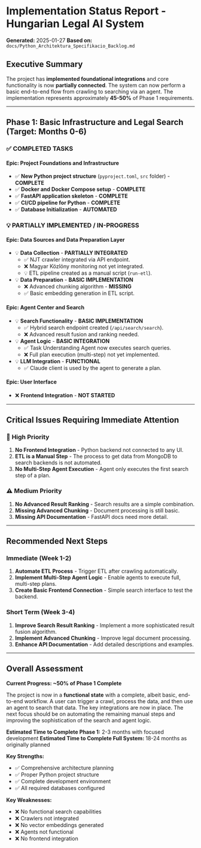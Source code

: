 # Implementation Status Report - Hungarian Legal AI System

**Generated:** 2025-01-27
**Based on:** `docs/Python_Architektura_Specifikacio_Backlog.md`

## Executive Summary

The project has **implemented foundational integrations** and core functionality is now **partially connected**. The system can now perform a basic end-to-end flow from crawling to searching via an agent. The implementation represents approximately **45-50%** of Phase 1 requirements.

---

## Phase 1: Basic Infrastructure and Legal Search (Target: Months 0-6)

### ✅ **COMPLETED TASKS**

#### Epic: Project Foundations and Infrastructure
- ✅ **New Python project structure** (`pyproject.toml`, `src` folder) - **COMPLETE**
- ✅ **Docker and Docker Compose setup** - **COMPLETE** 
- ✅ **FastAPI application skeleton** - **COMPLETE**
- ✅ **CI/CD pipeline for Python** - **COMPLETE** 
- ✅ **Database Initialization** - **AUTOMATED** 

### 💡 **PARTIALLY IMPLEMENTED / IN-PROGRESS**

#### Epic: Data Sources and Data Preparation Layer
- 💡 **Data Collection** - **PARTIALLY INTEGRATED**
  - ✅ NJT crawler integrated via API endpoint.
  - ❌ Magyar Közlöny monitoring not yet integrated.  
  - 💡 ETL pipeline created as a manual script (`run-etl`).
- 💡 **Data Preparation** - **BASIC IMPLEMENTATION**
  - ❌ Advanced chunking algorithm - **MISSING**
  - ✅ Basic embedding generation in ETL script.

#### Epic: Agent Center and Search
- 💡 **Search Functionality** - **BASIC IMPLEMENTATION**
  - ✅ Hybrid search endpoint created (`/api/search/search`).
  - ❌ Advanced result fusion and ranking needed.
- 💡 **Agent Logic** - **BASIC INTEGRATION**
  - ✅ Task Understanding Agent now executes search queries.
  - ❌ Full plan execution (multi-step) not yet implemented.
- 💡 **LLM Integration** - **FUNCTIONAL**
  - ✅ Claude client is used by the agent to generate a plan.

#### Epic: User Interface
- ❌ **Frontend Integration** - **NOT STARTED**

---

## Critical Issues Requiring Immediate Attention

### 🚨 **High Priority**
1. **No Frontend Integration** - Python backend not connected to any UI.
2. **ETL is a Manual Step** - The process to get data from MongoDB to search backends is not automated.
3. **No Multi-Step Agent Execution** - Agent only executes the first search step of a plan.

### ⚠️ **Medium Priority**
1. **No Advanced Result Ranking** - Search results are a simple combination.
2. **Missing Advanced Chunking** - Document processing is still basic.
3. **Missing API Documentation** - FastAPI docs need more detail.

---

## Recommended Next Steps

### Immediate (Week 1-2)
1. **Automate ETL Process** - Trigger ETL after crawling automatically.
2. **Implement Multi-Step Agent Logic** - Enable agents to execute full, multi-step plans.
3. **Create Basic Frontend Connection** - Simple search interface to test the backend.

### Short Term (Week 3-4)  
1. **Improve Search Result Ranking** - Implement a more sophisticated result fusion algorithm.
2. **Implement Advanced Chunking** - Improve legal document processing.
3. **Enhance API Documentation** - Add detailed descriptions and examples.

---

## Overall Assessment

**Current Progress: ~50% of Phase 1 Complete**

The project is now in a **functional state** with a complete, albeit basic, end-to-end workflow. A user can trigger a crawl, process the data, and then use an agent to search that data. The key integrations are now in place. The next focus should be on automating the remaining manual steps and improving the sophistication of the search and agent logic.

**Estimated Time to Complete Phase 1:** 2-3 months with focused development
**Estimated Time to Complete Full System:** 18-24 months as originally planned

**Key Strengths:**
- ✅ Comprehensive architecture planning
- ✅ Proper Python project structure  
- ✅ Complete development environment
- ✅ All required databases configured

**Key Weaknesses:**
- ❌ No functional search capabilities
- ❌ Crawlers not integrated
- ❌ No vector embeddings generated
- ❌ Agents not functional
- ❌ No frontend integration 